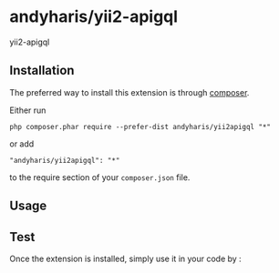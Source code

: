 andyharis/yii2-apigql
==========
yii2-apigql

Installation
------------

The preferred way to install this extension is through [composer](http://getcomposer.org/download/).

Either run

```
php composer.phar require --prefer-dist andyharis/yii2apigql "*"
```

or add

```
"andyharis/yii2apigql": "*"
```

to the require section of your `composer.json` file.


Usage
-----
Test
----
Once the extension is installed, simply use it in your code by  :

```php
